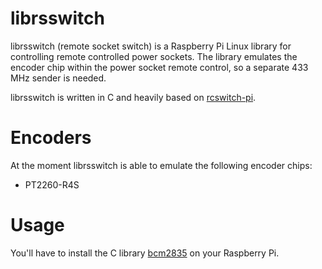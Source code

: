 librsswitch
===========
librsswitch (remote socket switch) is a Raspberry Pi Linux library for controlling remote controlled power sockets.
The library emulates the encoder chip within the power socket remote control, so a separate 433 MHz sender is needed.

librsswitch is written in C and heavily based on [rcswitch-pi](https://github.com/r10r/rcswitch-pi).

Encoders
===========
At the moment librsswitch is able to emulate the following encoder chips:

- PT2260-R4S

Usage
===========
You'll have to install the C library [bcm2835](http://www.open.com.au/mikem/bcm2835/) on your Raspberry Pi.
